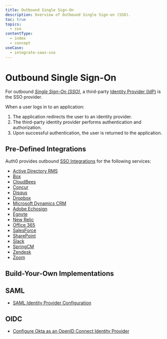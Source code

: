```yaml
---
title: Outbound Single Sign-On
description: Overview of Outbound Single Sign-on (SSO).
toc: true
topics:
  - sso
contentType:
  - index
  - concept
useCase:
  - integrate-saas-sso
---
```


# Outbound Single Sign-On

For outbound <dfn data-key="single-sign-on">[Single Sign-On (SSO)](/sso)</dfn>, a third-party [Identity Provider (IdP)](/identityproviders) is the SSO provider. 

When a user logs in to an application:

1. The application redirects the user to an identity provider.
2. The third-party identity provider performs authentication and authorization.
3. Upon successful authentication, the user is returned to the application.

## Pre-Defined Integrations

Auth0 provides outbound [SSO Integrations](/integrations/sso) for the following services:

- [Active Directory RMS](/integrations/sso/ad-rms)
- [Box](/integrations/sso/box)
- [CloudBees](/integrations/sso/cloudbees)
- [Concur](/integrations/sso/concur)
- [Disqus](/integrations/sso/disqus)
- [Dropbox](/integrations/sso/dropbox)
- [Microsoft Dynamics CRM](/integrations/sso/dynamics-crm)
- [Adobe Echosign](/integrations/sso/echosign)
- [Egnyte](/integrations/sso/egnyte)
- [New Relic](/integrations/sso/new-relic)
- [Office 365](/integrations/sso/office-365)
- [SalesForce](/integrations/sso/salesforce)
- [SharePoint](/integrations/sso/sharepoint)
- [Slack](/integrations/sso/slack)
- [SpringCM](/integrations/sso/springcm)
- [Zendesk](/integrations/sso/zendesk)
- [Zoom](/integrations/sso/zoom)

## Build-Your-Own Implementations

## SAML

* [SAML Identity Provider Configuration](/protocols/saml/samlp)

## OIDC

* [Configure Okta as an OpenID Connect Identity Provider](/protocols/oidc/identity-providers/okta)

